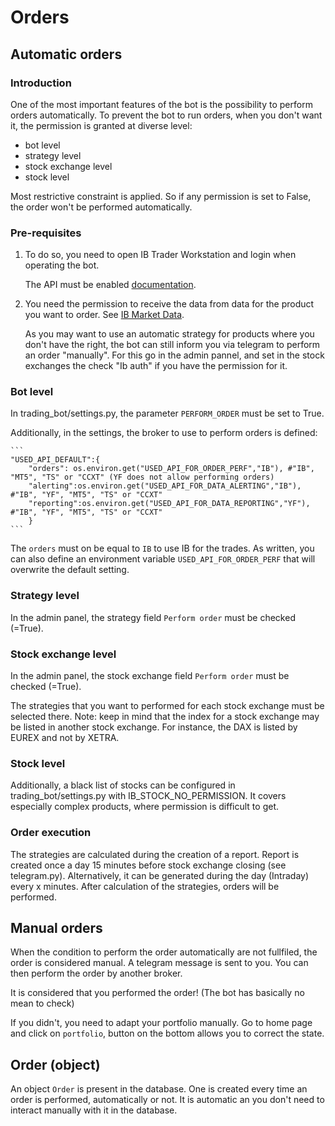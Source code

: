 # Orders
## Automatic orders
### Introduction
One of the most important features of the bot is the possibility to perform orders automatically. To prevent the bot to run orders, when you don't want it, the permission is granted at diverse level: 

- bot level
- strategy level
- stock exchange level
- stock level

Most restrictive constraint is applied. So if any permission is set to False, the order won't be performed automatically.

### Pre-requisites
1. To do so, you need to open IB Trader Workstation and login when operating the bot. 

    The API must be enabled [documentation](https://interactivebrokers.github.io/tws-api/initial_setup.html).
    
2. You need the permission to receive the data from data for the product you want to order. See [IB Market Data](https://www.interactivebrokers.com/en/pricing/research-news-marketdata.php). 

    As you may want to use an automatic strategy for products where you don't have the right, the bot can still inform you via telegram to perform an order "manually". For this go in the admin pannel, and set in the stock exchanges the check "Ib auth" if you have the permission for it. 
   
### Bot level
In trading_bot/settings.py, the parameter `PERFORM_ORDER` must be set to True.

Additionally, in the settings, the broker to use to perform orders is defined:

    ```
    "USED_API_DEFAULT":{
        "orders": os.environ.get("USED_API_FOR_ORDER_PERF","IB"), #"IB", "MT5", "TS" or "CCXT" (YF does not allow performing orders)
        "alerting":os.environ.get("USED_API_FOR_DATA_ALERTING","IB"), #"IB", "YF", "MT5", "TS" or "CCXT"
        "reporting":os.environ.get("USED_API_FOR_DATA_REPORTING","YF"), #"IB", "YF", "MT5", "TS" or "CCXT"
        }
    ```

The `orders` must on be equal to `IB` to use IB for the trades. As written, you can also define an environment variable `USED_API_FOR_ORDER_PERF` that will overwrite the default setting.

### Strategy level
In the admin panel, the strategy field `Perform order` must be checked (=True).

### Stock exchange level
In the admin panel, the stock exchange field `Perform order` must be checked (=True).

The strategies that you want to performed for each stock exchange must be selected there.
Note: keep in mind that the index for a stock exchange may be listed in another stock exchange. For instance, the DAX is listed by EUREX and not by XETRA.

### Stock level
Additionally, a black list of stocks can be configured in trading_bot/settings.py with IB_STOCK_NO_PERMISSION. It covers especially complex products, where permission is difficult to get.

### Order execution
The strategies are calculated during the creation of a report. Report is created once a day 15 minutes before stock exchange closing (see telegram.py). Alternatively, it can be generated during the day (Intraday) every x minutes. After calculation of the strategies, orders will be performed. 

## Manual orders
When the condition to perform the order automatically are not fullfiled, the order is considered manual. A telegram message is sent to you. You can then perform the order by another broker.

It is considered that you performed the order! (The bot has basically no mean to check)

If you didn't, you need to adapt your portfolio manually. Go to home page and click on `portfolio`, button on the bottom allows you to correct the state.
    
## Order (object)
An object `Order` is present in the database. One is created every time an order is performed, automatically or not. It is automatic an you don't need to interact manually with it in the database.










